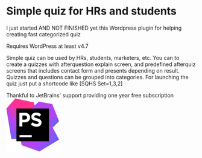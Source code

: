 # Simple quiz for HRs and students
I just started AND NOT FINISHED yet this Wordpress plugin for helping creating fast categorized quiz

Requires WordPress at least v4.7

Simple quiz can be used by HRs, students, marketers, etc.
You can to create a quizzes with afterquestion explain screen, and predefined afterquiz screens that includes
contact form and presents depending on result.
Quizzes and questions can be grouped into categories.
For launching the quiz just put a shortcode like [SQHS Set=1,3,2]


Thankful to JetBrains' support providing one year free subscription [![](phpstorm.svg)](https://www.jetbrains.com/?from=SimplequizforHRsandstudents)
